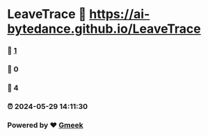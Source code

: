 # LeaveTrace :link: https://ai-bytedance.github.io/LeaveTrace 
### :page_facing_up: [1](https://ai-bytedance.github.io/LeaveTrace/tag.html) 
### :speech_balloon: 0 
### :hibiscus: 4 
### :alarm_clock: 2024-05-29 14:11:30 
### Powered by :heart: [Gmeek](https://github.com/Meekdai/Gmeek)
